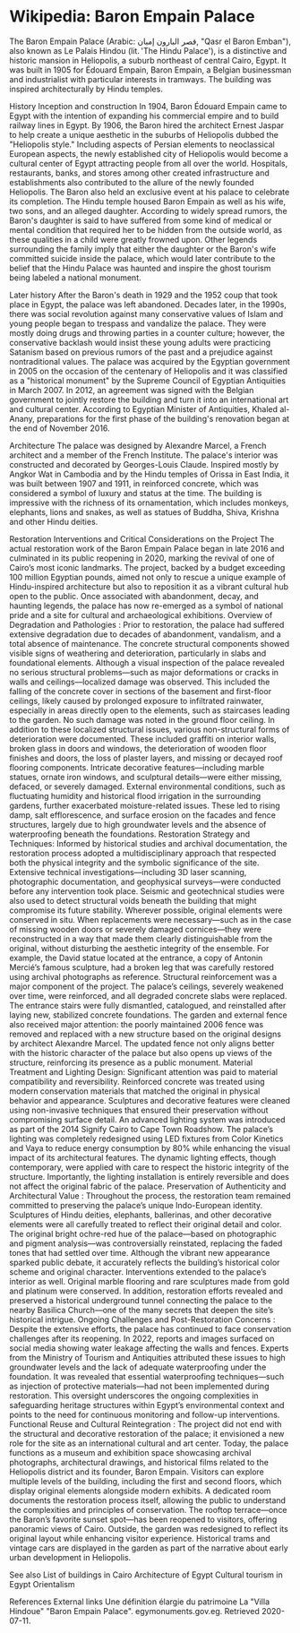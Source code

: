 
# Wikipedia: Baron Empain Palace
The Baron Empain Palace (Arabic: قصر البارون إمبان, "Qasr el Baron Emban"), also known as Le Palais Hindou (lit. 'The Hindu Palace'), is a distinctive and historic mansion in Heliopolis, a suburb northeast of central Cairo, Egypt. It was built in 1905 for Édouard Empain, Baron Empain, a Belgian businessman and industrialist with particular interests in tramways. The building was inspired architecturally by Hindu temples.

History
Inception and construction
In 1904, Baron Édouard Empain came to Egypt with the intention of expanding his commercial empire and to build railway lines in Egypt. By 1906, the Baron hired the architect Ernest Jaspar to help create a unique aesthetic in the suburbs of Heliopolis dubbed the "Heliopolis style." Including aspects of Persian elements to neoclassical European aspects, the newly established city of Heliopolis would become a cultural center of Egypt attracting people from all over the world. Hospitals, restaurants, banks, and stores among other created infrastructure and establishments also contributed to the allure of the newly founded Heliopolis. The Baron also held an exclusive event at his palace to celebrate its completion.
The Hindu temple housed Baron Empain as well as his wife, two sons, and an alleged daughter. According to widely spread rumors, the Baron's daughter is said to have suffered from some kind of medical or mental condition that required her to be hidden from the outside world, as these qualities in a child were greatly frowned upon. Other legends surrounding the family imply that either the daughter or the Baron's wife committed suicide inside the palace, which would later contribute to the belief that the Hindu Palace was haunted and inspire the ghost tourism being labeled a national monument.

Later history
After the Baron's death in 1929 and the 1952 coup that took place in Egypt, the palace was left abandoned. Decades later, in the 1990s, there was social revolution against many conservative values of Islam and young people began to trespass and vandalize the palace. They were mostly doing drugs and throwing parties in a counter culture; however, the conservative backlash would insist these young adults were practicing Satanism based on previous rumors of the past and a prejudice against nontraditional values.
The palace was acquired by the Egyptian government in 2005 on the occasion of the centenary of Heliopolis and it was classified as a "historical monument" by the Supreme Council of Egyptian Antiquities in March 2007. In 2012, an agreement was signed with the Belgian government to jointly restore the building and turn it into an international art and cultural center. According to Egyptian Minister of Antiquities, Khaled al-Anany, preparations for the first phase of the building's renovation began at the end of November 2016.

Architecture
The palace was designed by Alexandre Marcel, a French architect and a member of the French Institute. The palace's interior was constructed and decorated by Georges-Louis Claude. Inspired mostly by Angkor Wat in Cambodia and by the Hindu temples of Orissa in East India, it was built between 1907 and 1911, in reinforced concrete, which was considered a symbol of luxury and status at the time. The building is impressive with the richness of its ornamentation, which includes monkeys, elephants, lions and snakes, as well as statues of Buddha, Shiva, Krishna and other Hindu deities.

Restoration Interventions and Critical Considerations on the Project
The actual restoration work of the Baron Empain Palace began in late 2016 and culminated in its public reopening in 2020, marking the revival of one of Cairo’s most iconic landmarks. The project, backed by a budget exceeding 100 million Egyptian pounds, aimed not only to rescue a unique example of Hindu-inspired architecture but also to reposition it as a vibrant cultural hub open to the public. Once associated with abandonment, decay, and haunting legends, the palace has now re-emerged as a symbol of national pride and a site for cultural and archaeological exhibitions.
Overview of Degradation and Pathologies : 
Prior to restoration, the palace had suffered extensive degradation due to decades of abandonment, vandalism, and a total absence of maintenance. The concrete structural components showed visible signs of weathering and deterioration, particularly in slabs and foundational elements. Although a visual inspection of the palace revealed no serious structural problems—such as major deformations or cracks in walls and ceilings—localized damage was observed. This included the falling of the concrete cover in sections of the basement and first-floor ceilings, likely caused by prolonged exposure to infiltrated rainwater, especially in areas directly open to the elements, such as staircases leading to the garden. No such damage was noted in the ground floor ceiling.
In addition to these localized structural issues, various non-structural forms of deterioration were documented. These included graffiti on interior walls, broken glass in doors and windows, the deterioration of wooden floor finishes and doors, the loss of plaster layers, and missing or decayed roof flooring components. Intricate decorative features—including marble statues, ornate iron windows, and sculptural details—were either missing, defaced, or severely damaged. External environmental conditions, such as fluctuating humidity and historical flood irrigation in the surrounding gardens, further exacerbated moisture-related issues. These led to rising damp, salt efflorescence, and surface erosion on the facades and fence structures, largely due to high groundwater levels and the absence of waterproofing beneath the foundations.
Restoration Strategy and Techniques: 
Informed by historical studies and archival documentation, the restoration process adopted a multidisciplinary approach that respected both the physical integrity and the symbolic significance of the site. Extensive technical investigations—including 3D laser scanning, photographic documentation, and geophysical surveys—were conducted before any intervention took place. Seismic and geotechnical studies were also used to detect structural voids beneath the building that might compromise its future stability.
Wherever possible, original elements were conserved in situ. When replacements were necessary—such as in the case of missing wooden doors or severely damaged cornices—they were reconstructed in a way that made them clearly distinguishable from the original, without disturbing the aesthetic integrity of the ensemble. For example, the David statue located at the entrance, a copy of Antonin Mercié’s famous sculpture, had a broken leg that was carefully restored using archival photographs as reference.
Structural reinforcement was a major component of the project. The palace’s ceilings, severely weakened over time, were reinforced, and all degraded concrete slabs were replaced. The entrance stairs were fully dismantled, catalogued, and reinstalled after laying new, stabilized concrete foundations. The garden and external fence also received major attention: the poorly maintained 2006 fence was removed and replaced with a new structure based on the original designs by architect Alexandre Marcel. The updated fence not only aligns better with the historic character of the palace but also opens up views of the structure, reinforcing its presence as a public monument.
Material Treatment and Lighting Design: 
Significant attention was paid to material compatibility and reversibility. Reinforced concrete was treated using modern conservation materials that matched the original in physical behavior and appearance. Sculptures and decorative features were cleaned using non-invasive techniques that ensured their preservation without compromising surface detail.
An advanced lighting system was introduced as part of the 2014 Signify Cairo to Cape Town Roadshow. The palace’s lighting was completely redesigned using LED fixtures from Color Kinetics and Vaya to reduce energy consumption by 80% while enhancing the visual impact of its architectural features. The dynamic lighting effects, though contemporary, were applied with care to respect the historic integrity of the structure. Importantly, the lighting installation is entirely reversible and does not affect the original fabric of the palace.
Preservation of Authenticity and Architectural Value : 
Throughout the process, the restoration team remained committed to preserving the palace’s unique Indo-European identity. Sculptures of Hindu deities, elephants, ballerinas, and other decorative elements were all carefully treated to reflect their original detail and color. The original bright ochre-red hue of the palace—based on photographic and pigment analysis—was controversially reinstated, replacing the faded tones that had settled over time. Although the vibrant new appearance sparked public debate, it accurately reflects the building’s historical color scheme and original character.
Interventions extended to the palace’s interior as well. Original marble flooring and rare sculptures made from gold and platinum were conserved. In addition, restoration efforts revealed and preserved a historical underground tunnel connecting the palace to the nearby Basilica Church—one of the many secrets that deepen the site’s historical intrigue.
Ongoing Challenges and Post-Restoration Concerns :
Despite the extensive efforts, the palace has continued to face conservation challenges after its reopening. In 2022, reports and images surfaced on social media showing water leakage affecting the walls and fences. Experts from the Ministry of Tourism and Antiquities attributed these issues to high groundwater levels and the lack of adequate waterproofing under the foundation. It was revealed that essential waterproofing techniques—such as injection of protective materials—had not been implemented during restoration. This oversight underscores the ongoing complexities in safeguarding heritage structures within Egypt’s environmental context and points to the need for continuous monitoring and follow-up interventions.
Functional Reuse and Cultural Reintegration :
The project did not end with the structural and decorative restoration of the palace; it envisioned a new role for the site as an international cultural and art center. Today, the palace functions as a museum and exhibition space showcasing archival photographs, architectural drawings, and historical films related to the Heliopolis district and its founder, Baron Empain. Visitors can explore multiple levels of the building, including the first and second floors, which display original elements alongside modern exhibits. A dedicated room documents the restoration process itself, allowing the public to understand the complexities and principles of conservation. The rooftop terrace—once the Baron’s favorite sunset spot—has been reopened to visitors, offering panoramic views of Cairo.
Outside, the garden was redesigned to reflect its original layout while enhancing visitor experience. Historical trams and vintage cars are displayed in the garden as part of the narrative about early urban development in Heliopolis.

See also
List of buildings in Cairo
Architecture of Egypt
Cultural tourism in Egypt
Orientalism

References
External links
Une définition élargie du patrimoine
La "Villa Hindoue"
"Baron Empain Palace". egymonuments.gov.eg. Retrieved 2020-07-11.